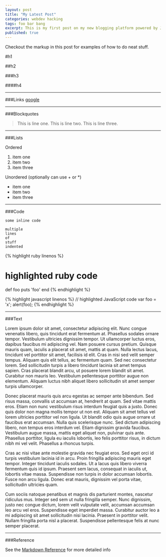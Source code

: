 ```yaml
---
layout: post
title: "My Latest Post"
categories: webdev hacking
tags: foo bar bang
excerpt: This is my first post on my new blogging platform powered by Jekyll-Bootstrap. If this summary is too long it will be truncated by default.
published: true
---
```


Checkout the markup in this post for examples of how to do neat stuff.   


#h1


##h2


###h3


####h4

* * *


###Links
[google](http://www.google.com)

* * *


###Blockquotes

> This is line one.
> This is line two.
> This is line three.

* * *


###Lists

Ordered   

1. item one
2. item two
3. item three

Unordered (optionally can use + or *)   

- item one
- item two
- item three

* * *


###Code

`some inline code`


    multiple
    lines
    of
    stuff
    indented


{% highlight ruby linenos %}
# highlighted ruby code
def foo
  puts 'foo'
end
{% endhighlight %}


{% highlight javascript linenos %}
// highlighted JavaScript code
var foo = 'x';
alert(foo);
{% endhighlight %}

* * *


###Text

Lorem ipsum dolor sit amet, consectetur adipiscing elit. Nunc congue venenatis libero, quis tincidunt erat fermentum at. Phasellus sodales ornare tempor. Vestibulum ultricies dignissim tempor. Ut ullamcorper luctus eros, dapibus faucibus mi adipiscing vel. Nam posuere cursus pretium. Quisque mauris quam, iaculis a placerat sit amet, mattis at quam. Nulla lectus lacus, tincidunt vel porttitor sit amet, facilisis id elit. Cras in nisi sed velit semper tempus. Aliquam quis elit tellus, ac fermentum quam. Sed nec consectetur lorem. Sed sollicitudin turpis a libero tincidunt lacinia sit amet tempus sapien. Cras placerat blandit arcu, ut posuere lorem blandit sit amet. Curabitur non mauris leo. Vestibulum pellentesque porttitor augue non elementum. Aliquam luctus nibh aliquet libero sollicitudin sit amet semper turpis ullamcorper.

Donec placerat mauris quis arcu egestas ac semper ante bibendum. Sed risus massa, convallis ut accumsan at, hendrerit at quam. Sed vitae mattis eros. Etiam non nunc vestibulum risus interdum feugiat quis a justo. Donec quis dolor non magna mollis tempor ut non est. Aliquam sit amet tellus vel lorem ultricies porttitor vel non ligula. Ut blandit odio quis augue ornare ut faucibus erat accumsan. Nulla quis scelerisque nunc. Sed dictum adipiscing libero, non tempus eros interdum vel. Etiam dignissim gravida faucibus. Vestibulum augue massa, mattis eget aliquet non, pulvinar quis ante. Phasellus porttitor, ligula eu iaculis lobortis, leo felis porttitor risus, in dictum nibh mi vel velit. Phasellus a rhoncus turpis.

Cras ac nisi vitae ante molestie gravida nec feugiat eros. Sed eget orci id turpis vestibulum lacinia id in arcu. Proin fringilla adipiscing mauris eget tempor. Integer tincidunt iaculis sodales. Ut a lacus quis libero viverra fermentum quis id ipsum. Praesent sem lacus, consequat in iaculis ut, lobortis vitae massa. Suspendisse non turpis in dolor accumsan lobortis. Fusce non arcu ligula. Donec erat mauris, dignissim vel porta vitae, sollicitudin ultricies quam.

Cum sociis natoque penatibus et magnis dis parturient montes, nascetur ridiculus mus. Integer sed sem ut nulla fringilla semper. Nunc dignissim, justo nec congue dictum, lorem velit vulputate velit, accumsan accumsan leo arcu vel eros. Suspendisse eget imperdiet massa. Curabitur auctor leo a mi adipiscing sit amet sollicitudin nisi lacinia. Praesent in porttitor velit. Nullam fringilla porta nisl a placerat. Suspendisse pellentesque felis at nunc semper placerat.

* * *


###Reference

See the [Markdown Reference](http://daringfireball.net/projects/markdown/syntax) for more detailed info
